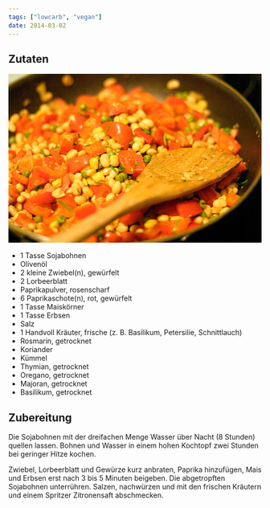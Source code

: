 ```yaml
---
tags: ["lowcarb", "vegan"]
date: 2014-03-02
---
```


## Zutaten
![](../uploads/sojabohnen-rot-gelb-gruen.jpg)

- 1 Tasse        Sojabohnen
- Olivenöl
- 2 kleine       Zwiebel(n), gewürfelt
- 2      Lorbeerblatt
- Paprikapulver, rosenscharf
- 6      Paprikaschote(n), rot, gewürfelt
- 1 Tasse        Maiskörner
- 1 Tasse        Erbsen
- Salz
- 1 Handvoll     Kräuter, frische (z. B. Basilikum, Petersilie, Schnittlauch)
- Rosmarin, getrocknet
- Koriander
- Kümmel
- Thymian, getrocknet
- Oregano, getrocknet
- Majoran, getrocknet
- Basilikum, getrocknet

## Zubereitung
Die Sojabohnen mit der dreifachen Menge Wasser über Nacht (8 Stunden) quellen lassen. Bohnen und Wasser in einem hohen Kochtopf zwei Stunden bei geringer Hitze kochen.

Zwiebel, Lorbeerblatt und Gewürze kurz anbraten, Paprika hinzufügen, Mais und Erbsen erst nach 3 bis 5 Minuten beigeben. Die abgetropften Sojabohnen unterrühren. Salzen, nachwürzen und mit den frischen Kräutern und einem Spritzer Zitronensaft abschmecken.
